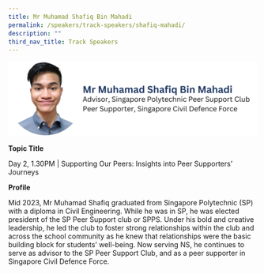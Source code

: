 ```yaml
---
title: Mr Muhamad Shafiq Bin Mahadi
permalink: /speakers/track-speakers/shafiq-mahadi/
description: ""
third_nav_title: Track Speakers
---
```

<div style="display: flex; flex-wrap: wrap;">
  <div style="flex-basis: 100%; max-width: 100%;">
    <img alt="track speakers 1" src="/images/SpeakersPhoto/shafiqmahadiv2.png">
  </div>
	</div>

<b>Topic Title</b>

<p id="left">Day 2, 1.30PM | Supporting Our Peers: Insights into Peer Supporters’ Journeys</p>

<b>Profile</b>	

Mid 2023, Mr Muhamad Shafiq graduated from Singapore Polytechnic (SP) with a diploma in Civil Engineering. While he was in SP, he was elected president of the SP Peer Support club or SPPS. Under his bold and creative leadership, he led the club to foster strong relationships within the club and across the school community as he knew that relationships were the basic building block for students’ well-being. 
Now serving NS, he continues to serve as advisor to the SP Peer Support Club, and as a peer supporter in Singapore Civil Defence Force.